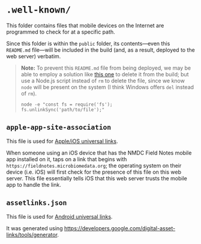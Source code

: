 # `.well-known/`

This folder contains files that mobile devices on the Internet are programmed to check for at a specific path.

Since this folder is within the `public` folder, its contents—even this `README.md` file—will
be included in the build (and, as a result, deployed to the web server) verbatim.

> **Note:** To prevent this `README.md` file from being deployed, we may be able to employ a solution
> like [this one](https://github.com/vitejs/vite/discussions/7374#discussioncomment-8557938) to delete it from the
> build; but use a Node.js script instead of `rm` to delete the file,
> since we know `node` will be present on the system (I think Windows offers `del` instead of `rm`).
> ```shell
> node -e "const fs = require('fs'); fs.unlinkSync('path/to/file');"
> ```

## `apple-app-site-association`

This file is used for
[Apple/iOS universal links](https://capacitorjs.com/docs/guides/deep-links#create-site-association-file).

When someone using an iOS device that has the NMDC Field Notes mobile app installed on it,
taps on a link that begins with `https://fieldnotes.microbiomedata.org`;
the operating system on their device (i.e. iOS) will first check for the presence of this file on this web server.
This file essentially tells iOS that this web server trusts the mobile app to handle the link.

## `assetlinks.json`

This file is used for
[Android universal links](https://capacitorjs.com/docs/guides/deep-links#create-site-association-file-1).

It was generated using https://developers.google.com/digital-asset-links/tools/generator.
